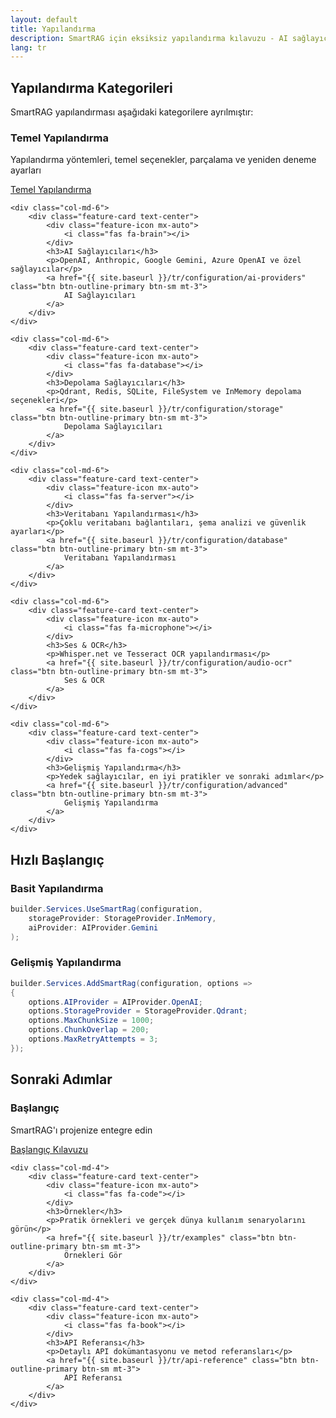 ```yaml
---
layout: default
title: Yapılandırma
description: SmartRAG için eksiksiz yapılandırma kılavuzu - AI sağlayıcıları, depolama, veritabanları ve gelişmiş seçenekler
lang: tr
---
```


## Yapılandırma Kategorileri

SmartRAG yapılandırması aşağıdaki kategorilere ayrılmıştır:

<div class="row g-4 mt-4">
    <div class="col-md-6">
        <div class="feature-card text-center">
            <div class="feature-icon mx-auto">
                <i class="fas fa-cog"></i>
            </div>
            <h3>Temel Yapılandırma</h3>
            <p>Yapılandırma yöntemleri, temel seçenekler, parçalama ve yeniden deneme ayarları</p>
            <a href="{{ site.baseurl }}/tr/configuration/basic" class="btn btn-outline-primary btn-sm mt-3">
                Temel Yapılandırma
            </a>
        </div>
    </div>
    
    <div class="col-md-6">
        <div class="feature-card text-center">
            <div class="feature-icon mx-auto">
                <i class="fas fa-brain"></i>
            </div>
            <h3>AI Sağlayıcıları</h3>
            <p>OpenAI, Anthropic, Google Gemini, Azure OpenAI ve özel sağlayıcılar</p>
            <a href="{{ site.baseurl }}/tr/configuration/ai-providers" class="btn btn-outline-primary btn-sm mt-3">
                AI Sağlayıcıları
            </a>
        </div>
    </div>
    
    <div class="col-md-6">
        <div class="feature-card text-center">
            <div class="feature-icon mx-auto">
                <i class="fas fa-database"></i>
            </div>
            <h3>Depolama Sağlayıcıları</h3>
            <p>Qdrant, Redis, SQLite, FileSystem ve InMemory depolama seçenekleri</p>
            <a href="{{ site.baseurl }}/tr/configuration/storage" class="btn btn-outline-primary btn-sm mt-3">
                Depolama Sağlayıcıları
            </a>
        </div>
    </div>
    
    <div class="col-md-6">
        <div class="feature-card text-center">
            <div class="feature-icon mx-auto">
                <i class="fas fa-server"></i>
            </div>
            <h3>Veritabanı Yapılandırması</h3>
            <p>Çoklu veritabanı bağlantıları, şema analizi ve güvenlik ayarları</p>
            <a href="{{ site.baseurl }}/tr/configuration/database" class="btn btn-outline-primary btn-sm mt-3">
                Veritabanı Yapılandırması
            </a>
        </div>
    </div>
    
    <div class="col-md-6">
        <div class="feature-card text-center">
            <div class="feature-icon mx-auto">
                <i class="fas fa-microphone"></i>
            </div>
            <h3>Ses & OCR</h3>
            <p>Whisper.net ve Tesseract OCR yapılandırması</p>
            <a href="{{ site.baseurl }}/tr/configuration/audio-ocr" class="btn btn-outline-primary btn-sm mt-3">
                Ses & OCR
            </a>
        </div>
    </div>
    
    <div class="col-md-6">
        <div class="feature-card text-center">
            <div class="feature-icon mx-auto">
                <i class="fas fa-cogs"></i>
            </div>
            <h3>Gelişmiş Yapılandırma</h3>
            <p>Yedek sağlayıcılar, en iyi pratikler ve sonraki adımlar</p>
            <a href="{{ site.baseurl }}/tr/configuration/advanced" class="btn btn-outline-primary btn-sm mt-3">
                Gelişmiş Yapılandırma
            </a>
        </div>
    </div>
</div>

## Hızlı Başlangıç

### Basit Yapılandırma

```csharp
builder.Services.UseSmartRag(configuration,
    storageProvider: StorageProvider.InMemory,
    aiProvider: AIProvider.Gemini
);
```

### Gelişmiş Yapılandırma

```csharp
builder.Services.AddSmartRag(configuration, options =>
{
    options.AIProvider = AIProvider.OpenAI;
    options.StorageProvider = StorageProvider.Qdrant;
    options.MaxChunkSize = 1000;
    options.ChunkOverlap = 200;
    options.MaxRetryAttempts = 3;
});
```

## Sonraki Adımlar

<div class="row g-4 mt-4">
    <div class="col-md-4">
        <div class="feature-card text-center">
            <div class="feature-icon mx-auto">
                <i class="fas fa-rocket"></i>
            </div>
            <h3>Başlangıç</h3>
            <p>SmartRAG'ı projenize entegre edin</p>
            <a href="{{ site.baseurl }}/tr/getting-started" class="btn btn-outline-primary btn-sm mt-3">
                Başlangıç Kılavuzu
            </a>
        </div>
    </div>
    
    <div class="col-md-4">
        <div class="feature-card text-center">
            <div class="feature-icon mx-auto">
                <i class="fas fa-code"></i>
            </div>
            <h3>Örnekler</h3>
            <p>Pratik örnekleri ve gerçek dünya kullanım senaryolarını görün</p>
            <a href="{{ site.baseurl }}/tr/examples" class="btn btn-outline-primary btn-sm mt-3">
                Örnekleri Gör
            </a>
        </div>
    </div>
    
    <div class="col-md-4">
        <div class="feature-card text-center">
            <div class="feature-icon mx-auto">
                <i class="fas fa-book"></i>
            </div>
            <h3>API Referansı</h3>
            <p>Detaylı API dokümantasyonu ve metod referansları</p>
            <a href="{{ site.baseurl }}/tr/api-reference" class="btn btn-outline-primary btn-sm mt-3">
                API Referansı
            </a>
        </div>
    </div>
</div>